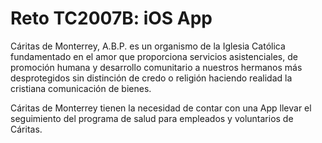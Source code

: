 # Reto TC2007B: iOS App

Cáritas de Monterrey, A.B.P. es un organismo de la Iglesia Católica fundamentado en el amor que proporciona servicios asistenciales, de promoción humana y desarrollo comunitario a nuestros hermanos más desprotegidos sin distinción de credo o religión haciendo realidad la cristiana comunicación de bienes.

Cáritas de Monterrey tienen la necesidad de contar con una App llevar el seguimiento del programa de salud para empleados y voluntarios de Cáritas.

